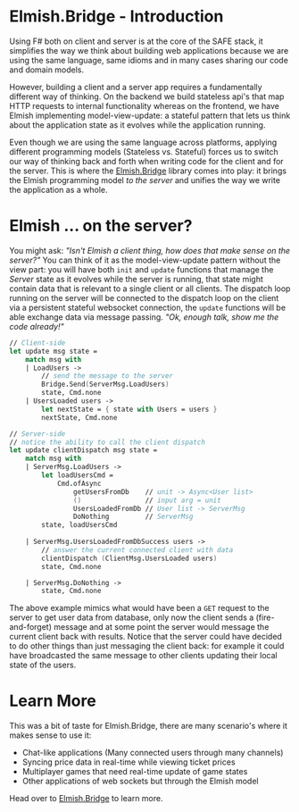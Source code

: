 # Elmish.Bridge - Introduction

Using F# both on client and server is at the core of the SAFE stack, it simplifies the way we think about building web applications because we are using the same language, same idioms and in many cases sharing our code and domain models. 

However, building a client and a server app requires a fundamentally different way of thinking. On the backend we build stateless api's that map HTTP requests to internal functionality whereas on the frontend, we have Elmish implementing model-view-update: a stateful pattern that lets us think about the application state as it evolves while the application running. 

Even though we are using the same language across platforms, applying different programming models (Stateless vs. Stateful) forces us to switch our way of thinking back and forth when writing code for the client and for the server. This is where the [Elmish.Bridge](https://github.com/Nhowka/Elmish.Bridge) library comes into play: it brings the Elmish programming model *to the server* and unifies the way we write the application as a whole.  

# Elmish ... on the server?

You might ask: *"Isn't Elmish a client thing, how does that make sense on the server?"* You can think of it as the model-view-update pattern without the view part: you will have both `init` and `update` functions that manage the *Server* state as it evolves while the server is running, that state might contain data that is relevant to a single client or all clients. The dispatch loop running on the server will be connected to the dispatch loop on the client via a persistent stateful websocket connection, the `update` functions will be able exchange data via message passing. *"Ok, enough talk, show me the code already!"*

```fs
// Client-side 
let update msg state = 
    match msg with 
    | LoadUsers -> 
        // send the message to the server
        Bridge.Send(ServerMsg.LoadUsers)
        state, Cmd.none
    | UsersLoaded users -> 
        let nextState = { state with Users = users }
        nextState, Cmd.none

// Server-side
// notice the ability to call the client dispatch
let update clientDispatch msg state = 
    match msg with 
    | ServerMsg.LoadUsers ->
        let loadUsersCmd = 
            Cmd.ofAsync 
                getUsersFromDb    // unit -> Async<User list>
                ()                // input arg = unit
                UsersLoadedFromDb // User list -> ServerMsg
                DoNothing         // ServerMsg
        state, loadUsersCmd
                     
    | ServerMsg.UsersLoadedFromDbSuccess users ->
        // answer the current connected client with data
        clientDispatch (ClientMsg.UsersLoaded users)
        state, Cmd.none

    | ServerMsg.DoNothing ->
        state, Cmd.none
```
The above example mimics what would have been a `GET` request to the server to get user data from database, only now the client sends a (fire-and-forget) message and at some point the server would message the current client back with results. Notice that the server could have decided to do other things than just messaging the client back: for example it could have broadcasted the same message to other clients updating their local state of the users.  

# Learn More 

This was a bit of taste for Elmish.Bridge, there are many scenario's where it makes sense to use it:
 - Chat-like applications (Many connected users through many channels)
 - Syncing price data in real-time while viewing ticket prices
 - Multiplayer games that need real-time update of game states 
 - Other applications of web sockets but through the Elmish model 

Head over to [Elmish.Bridge](https://github.com/Nhowka/Elmish.Bridge) to learn more. 